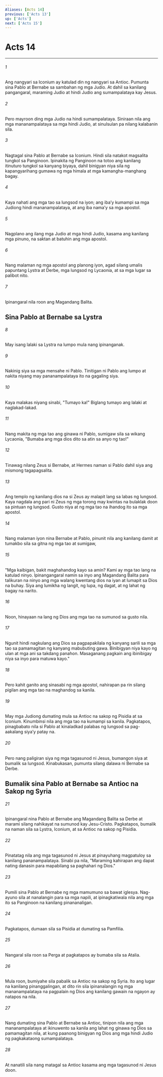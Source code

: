```yaml
---
Aliases: [Acts 14]
previous: ['Acts 13']
up: ['Acts']
next: ['Acts 15']
---
```

# Acts 14

***






















###### 1 










Ang nangyari sa Iconium ay katulad din ng nangyari sa Antioc. Pumunta sina Pablo at Bernabe sa sambahan ng mga Judio. At dahil sa kanilang pangangaral, maraming Judio at hindi Judio ang sumampalataya kay Jesus. 





















###### 2 










Pero mayroon ding mga Judio na hindi sumampalataya. Siniraan nila ang mga mananampalataya sa mga hindi Judio, at sinulsulan pa nilang kalabanin sila. 





















###### 3 










Nagtagal sina Pablo at Bernabe sa Iconium. Hindi sila natakot magsalita tungkol sa Panginoon. Ipinakita ng Panginoon na totoo ang kanilang itinuturo tungkol sa kanyang biyaya, dahil binigyan niya sila ng kapangyarihang gumawa ng mga himala at mga kamangha-manghang bagay. 





















###### 4 










Kaya nahati ang mga tao sa lungsod na iyon; ang ibaʼy kumampi sa mga Judiong hindi mananampalataya, at ang iba namaʼy sa mga apostol. 





















###### 5 










Nagplano ang ilang mga Judio at mga hindi Judio, kasama ang kanilang mga pinuno, na saktan at batuhin ang mga apostol. 





















###### 6 










Nang malaman ng mga apostol ang planong iyon, agad silang umalis papuntang Lystra at Derbe, mga lungsod ng Lycaonia, at sa mga lugar sa palibot nito. 





















###### 7 










Ipinangaral nila roon ang Magandang Balita.

## Sina Pablo at Bernabe sa Lystra 





















###### 8 










May isang lalaki sa Lystra na lumpo mula nang ipinanganak. 





















###### 9 










Nakinig siya sa mga mensahe ni Pablo. Tinitigan ni Pablo ang lumpo at nakita niyang may pananampalataya ito na gagaling siya. 





















###### 10 










Kaya malakas niyang sinabi, "Tumayo ka!" Biglang tumayo ang lalaki at naglakad-lakad. 





















###### 11 










Nang makita ng mga tao ang ginawa ni Pablo, sumigaw sila sa wikang Lycaonia, "Bumaba ang mga dios dito sa atin sa anyo ng tao!" 





















###### 12 










Tinawag nilang Zeus si Bernabe, at Hermes naman si Pablo dahil siya ang mismong tagapagsalita. 





















###### 13 










Ang templo ng kanilang dios na si Zeus ay malapit lang sa labas ng lungsod. Kaya nagdala ang pari ni Zeus ng mga torong may kwintas na bulaklak doon sa pintuan ng lungsod. Gusto niya at ng mga tao na ihandog ito sa mga apostol. 





















###### 14 










Nang malaman iyon nina Bernabe at Pablo, pinunit nila ang kanilang damit at tumakbo sila sa gitna ng mga tao at sumigaw, 





















###### 15 










"Mga kaibigan, bakit maghahandog kayo sa amin? Kami ay mga tao lang na katulad ninyo. Ipinangangaral namin sa inyo ang Magandang Balita para talikuran na ninyo ang mga walang kwentang dios na iyan at lumapit sa Dios na buhay. Siya ang lumikha ng langit, ng lupa, ng dagat, at ng lahat ng bagay na narito. 





















###### 16 










Noon, hinayaan na lang ng Dios ang mga tao na sumunod sa gusto nila. 





















###### 17 










Ngunit hindi nagkulang ang Dios sa pagpapakilala ng kanyang sarili sa mga tao sa pamamagitan ng kanyang mabubuting gawa. Binibigyan niya kayo ng ulan at mga ani sa takdang panahon. Masaganang pagkain ang ibinibigay niya sa inyo para matuwa kayo." 





















###### 18 










Pero kahit ganito ang sinasabi ng mga apostol, nahirapan pa rin silang pigilan ang mga tao na maghandog sa kanila. 





















###### 19 










May mga Judiong dumating mula sa Antioc na sakop ng Pisidia at sa Iconium. Kinumbinsi nila ang mga tao na kumampi sa kanila. Pagkatapos, pinagbabato nila si Pablo at kinaladkad palabas ng lungsod sa pag-aakalang siyaʼy patay na. 





















###### 20 










Pero nang paligiran siya ng mga tagasunod ni Jesus, bumangon siya at bumalik sa lungsod. Kinabukasan, pumunta silang dalawa ni Bernabe sa Derbe.

## Bumalik sina Pablo at Bernabe sa Antioc na Sakop ng Syria 





















###### 21 










Ipinangaral nina Pablo at Bernabe ang Magandang Balita sa Derbe at marami silang nahikayat na sumunod kay Jesu-Cristo. Pagkatapos, bumalik na naman sila sa Lystra, Iconium, at sa Antioc na sakop ng Pisidia. 





















###### 22 










Pinatatag nila ang mga tagasunod ni Jesus at pinayuhang magpatuloy sa kanilang pananampalataya. Sinabi pa nila, "Maraming kahirapan ang dapat nating danasin para mapabilang sa paghahari ng Dios." 





















###### 23 










Pumili sina Pablo at Bernabe ng mga mamumuno sa bawat iglesya. Nag-ayuno sila at nanalangin para sa mga napili, at ipinagkatiwala nila ang mga ito sa Panginoon na kanilang pinananaligan. 





















###### 24 










Pagkatapos, dumaan sila sa Pisidia at dumating sa Pamfilia. 





















###### 25 










Nangaral sila roon sa Perga at pagkatapos ay bumaba sila sa Atalia. 





















###### 26 










Mula roon, bumiyahe sila pabalik sa Antioc na sakop ng Syria. Ito ang lugar na kanilang pinanggalingan, at dito rin sila ipinanalangin ng mga mananampalataya na pagpalain ng Dios ang kanilang gawain na ngayon ay natapos na nila. 





















###### 27 










Nang dumating sina Pablo at Bernabe sa Antioc, tinipon nila ang mga mananampalataya at ikinuwento sa kanila ang lahat ng ginawa ng Dios sa pamamagitan nila, at kung paanong binigyan ng Dios ang mga hindi Judio ng pagkakataong sumampalataya. 





















###### 28 










At nanatili sila nang matagal sa Antioc kasama ang mga tagasunod ni Jesus doon.
